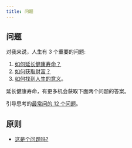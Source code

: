 ```yaml
---
title: 问题
---
```


## 问题
对我来说，人生有 3 个重要的问题:  
1. [如何延长健康寿命？](../tech/health/overview/readme.md)
2. [如何获取财富？](../tech/wealth/readme.md)
3. [如何找到人生的意义](../tech/the-meaning-of-life/readme.md)。

延长健康寿命，有更多机会获取下面两个问题的答案。

引导思考的[最常问的 12 个问题](./feynman-questions.md)。

## 原则
* [这是个问题吗?](./rule/is-this-a-question.md)